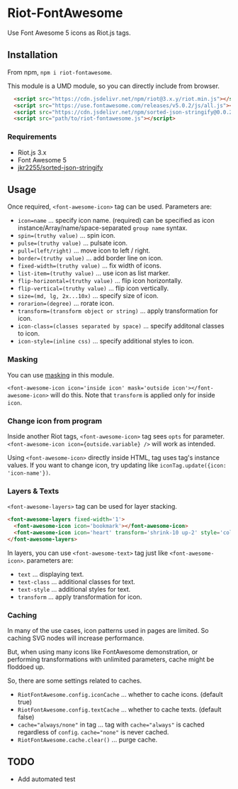 # Riot-FontAwesome

Use Font Awesome 5 icons as Riot.js tags.

## Installation

From npm, `npm i riot-fontawesome`.

This module is a UMD module, so you can directly include from browser.

```html
  <script src="https://cdn.jsdelivr.net/npm/riot@3.x.y/riot.min.js"></script>
  <script src="https://use.fontawesome.com/releases/v5.0.2/js/all.js"></script>
  <script src="https://cdn.jsdelivr.net/npm/sorted-json-stringify@0.0.2/index.js"></script>
  <script src="path/to/riot-fontawesome.js"></script>
```

### Requirements

* Riot.js 3.x
* Font Awesome 5
* [jkr2255/sorted-json-stringify](https://github.com/jkr2255/sorted-json-stringify)

## Usage

Once required, `<font-awesome-icon>` tag can be used. Parameters are:

* `icon=name` ... specify icon name. (required) can be specified as icon instance/Array/name/space-separated `group name` syntax.
* `spin=(truthy value)` ... spin icon.
* `pulse=(truthy value)` ... pulsate icon.
* `pull=(left/right)` ... move icon to left / right.
* `border=(truthy value)` ... add border line on icon.
* `fixed-width=(truthy value)` ... fix width of icons.
* `list-item=(truthy value)` ... use icon as list marker.
* `flip-horizontal=(truthy value)` ... flip icon horizontally.
* `flip-vertical=(truthy value)` ... flip icon vertically.
* `size=(md, lg, 2x...10x)` ... specify size of icon.
* `rorarion=(degree)` ... rorate icon.
* `transform=(transform object or string)` ... apply transformation for icon.
* `icon-class=(classes separated by space)` ... specify additonal classes to icon.
* `icon-style=(inline css)` ... specify additional styles to icon.

### Masking

You can use [masking](https://fontawesome.com/how-to-use/svg-with-js#masking) in this module.

`<font-awesome-icon icon='inside icon' mask='outside icon'></font-awesome-icon>` will do this.
Note that `transform` is applied only for inside `icon`.

### Change icon from program

Inside another Riot tags, `<font-awesome-icon>` tag sees `opts` for parameter.
`<font-awesome-icon icon={outside.variable} />` will work as intended.

Using `<font-awesome-icon>` directly inside HTML, tag uses tag's instance values.
If you want to change icon, try updating like `iconTag.update({icon: 'icon-name'})`.

### Layers & Texts

`<font-awesome-layers>` tag can be used for layer stacking.

```html
<font-awesome-layers fixed-width='1'>
  <font-awesome-icon icon='bookmark'></font-awesome-icon>
  <font-awesome-icon icon='heart' transform='shrink-10 up-2' style='color:Tomato'></font-awesome-icon>
</font-awesome-layers>
```

In layers, you can use `<font-awesome-text>` tag just like `<font-awesome-icon>`. parameters are:

* `text` ... displaying text.
* `text-class` ... additional classes for text.
* `text-style` ... additional styles for text.
* `transform` ... apply transformation for icon.

### Caching

In many of the use cases, icon patterns used in pages are limited. So caching SVG nodes will increase performance.

But, when using many icons like FontAwesome demonstration, or performing transformations with unlimited parameters,
cache might be floddoed up.

So, there are some settings related to caches.

* `RiotFontAwesome.config.iconCache` ... whether to cache icons. (default true)
* `RiotFontAwesome.config.textCache` ... whether to cache texts. (default false)
* `cache="always/none"` in tag ... tag with `cache="always"` is cached regardless of `config`. `cache="none"` is never cached.
* `RiotFontAwesome.cache.clear()` ... purge cache.

## TODO

* Add automated test

